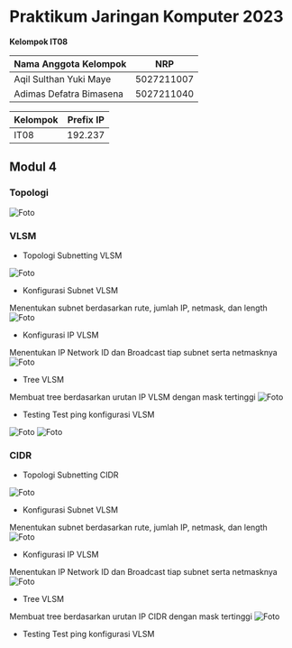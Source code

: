 # Praktikum Jaringan Komputer 2023

**Kelompok IT08**

Nama Anggota Kelompok | NRP
------------------- | --------------		
Aqil Sulthan Yuki Maye | 5027211007
Adimas Defatra Bimasena | 5027211040

 Kelompok | Prefix IP 
----------|-----------
 IT08      | 192.237   

## Modul 4
### Topologi
![Foto](./img/topologi.png)

### VLSM
- Topologi Subnetting VLSM

![Foto](./img/topologivlsm.png)

- Konfigurasi Subnet VLSM

Menentukan subnet berdasarkan rute, jumlah IP, netmask, dan length
![Foto](./img/subnetvlsm.png)
- Konfigurasi IP VLSM

Menentukan IP Network ID dan Broadcast tiap subnet serta netmasknya
![Foto](./img/ipvlsm.png)

- Tree VLSM

Membuat tree berdasarkan urutan IP VLSM dengan mask tertinggi
![Foto](./img/treevlsm.jpeg)

- Testing
Test ping konfigurasi VLSM

![Foto](./img/testpingvlsm.png)
![Foto](./img/statuspingvlsm.png)

### CIDR
- Topologi Subnetting CIDR

![Foto](./img/topologicidr.png)

- Konfigurasi Subnet VLSM

Menentukan subnet berdasarkan rute, jumlah IP, netmask, dan length
![Foto](./img/subnetcidrpng)
- Konfigurasi IP VLSM

Menentukan IP Network ID dan Broadcast tiap subnet serta netmasknya
![Foto](./img/ipcidr.png)

- Tree VLSM

Membuat tree berdasarkan urutan IP CIDR dengan mask tertinggi
![Foto](./img/treecidr.jpeg)

- Testing
Test ping konfigurasi VLSM






